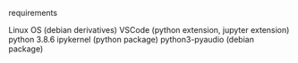 requirements

Linux OS (debian derivatives)
VSCode (python extension, jupyter extension)
python 3.8.6
ipykernel (python package)
python3-pyaudio (debian package)
